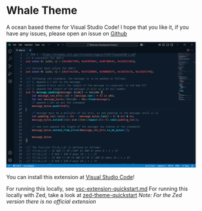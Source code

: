 # Whale Theme

A ocean based theme for Visual Studio Code! I hope that you like it, if you have any issues, please open an issue on [Github](https://github.com/ImmutableVariable/Whale-Theme)

![Whale Dark](./assets/image.png)

You can install this extension at [Visual Studio Code](https://marketplace.visualstudio.com/items?itemName=ImmutableVariable.whale-theme)!

For running this locally, see [vsc-extension-quickstart.md](./vsc-extension-quickstart.md)
For running this locally with Zed, take a look at [zed-theme-quickstart](./zed-theme-quickstart.md)
*Note: For the Zed version there is no official extension*
